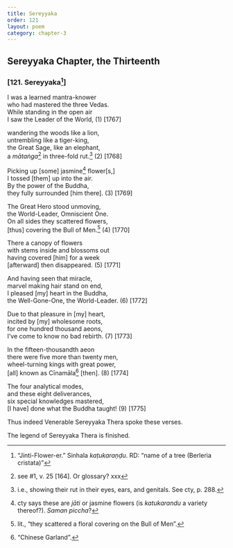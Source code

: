 ```yaml
---
title: Sereyyaka
order: 121
layout: poem
category: chapter-3
---
```


## Sereyyaka Chapter, the Thirteenth

### \[121. Sereyyaka[^1]\]

I was a learned mantra-knower  
who had mastered the three Vedas.  
While standing in the open air  
I saw the Leader of the World, (1) \[1767\]

wandering the woods like a lion,  
untrembling like a tiger-king,  
the Great Sage, like an elephant,  
a *mātaṅga*[^2] in three-fold rut.[^3] (2) \[1768\]

Picking up \[some\] jasmine[^4] flower\[s,\]  
I tossed \[them\] up into the air.  
By the power of the Buddha,  
they fully surrounded \[him there\]. (3) \[1769\]

The Great Hero stood unmoving,  
the World-Leader, Omniscient One.  
On all sides they scattered flowers,  
\[thus\] covering the Bull of Men.[^5] (4) \[1770\]

There a canopy of flowers  
with stems inside and blossoms out  
having covered \[him\] for a week  
\[afterward\] then disappeared. (5) \[1771\]

And having seen that miracle,  
marvel making hair stand on end,  
I pleased \[my\] heart in the Buddha,  
the Well-Gone-One, the World-Leader. (6) \[1772\]

Due to that pleasure in \[my\] heart,  
incited by \[my\] wholesome roots,  
for one hundred thousand aeons,  
I’ve come to know no bad rebirth. (7) \[1773\]

In the fifteen-thousandth aeon  
there were five more than twenty men,  
wheel-turning kings with great power,  
\[all\] known as Cīnamāla[^6] \[then\]. (8) \[1774\]

The four analytical modes,  
and these eight deliverances,  
six special knowledges mastered,  
\[I have\] done what the Buddha taught! (9) \[1775\]

Thus indeed Venerable Sereyyaka Thera spoke these verses.

The legend of Sereyyaka Thera is finished.

[^1]: “Jinti-Flower-er.” Sinhala *kaṭukaraṇḍu*. RD: “name of a tree (Berleria cristata)”

[^2]: see \#1, v. 25 \[164\]. Or glossary? xxx

[^3]: i.e., showing their rut in their eyes, ears, and genitals. See cty, p. 288.

[^4]: cty says these are *jāti* or jasmine flowers (is *katukarandu* a variety thereof?). *Saman piccha*?

[^5]: lit., “they scattered a floral covering on the Bull of Men”.

[^6]: “Chinese Garland”.
